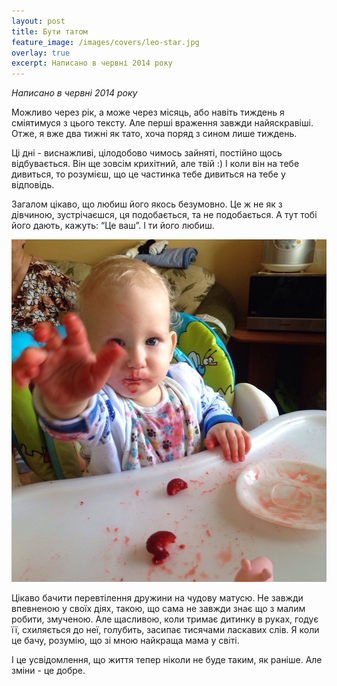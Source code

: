 ```yaml
---
layout: post
title: Бути татом
feature_image: /images/covers/leo-star.jpg
overlay: true
excerpt: Написано в червні 2014 року
---
```


_Написано в червні 2014 року_

Можливо через рік, а може через місяць, або навіть тиждень я сміятимуся з цього тексту. Але перші враження завжди найяскравіші. Отже, я вже два тижні як тато, хоча поряд з сином лише тиждень.

Ці дні - виснажливі, цілодобово чимось зайняті, постійно щось відбувається. Він ще зовсім крихітний, але твій :) І коли він на тебе дивиться, то розумієш, що це частинка тебе дивиться на тебе у відповідь.

Загалом цікаво, що любиш його якось безумовно. Це ж не як з дівчиною, зустрічаєшся, ця подобається, та не подобається. А тут тобі його дають, кажуть: “Це ваш”. І ти його любиш.

<img src="/images/covers/leo-1-year.jpg" />

Цікаво бачити перевтілення дружини на чудову матусю. Не завжди впевненою у своїх діях, такою, що сама не завжди знає що з малим робити, змученою. Але щасливою, коли тримає дитинку в руках, годує її, схиляється до неї, голубить, засипає тисячами ласкавих слів. Я коли це бачу, розумію, що зі мною найкраща мама у світі.

І це усвідомлення, що життя тепер ніколи не буде таким, як раніше. Але зміни - це добре.
